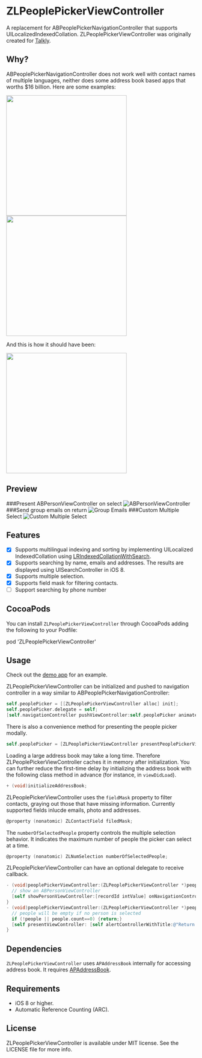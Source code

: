 ZLPeoplePickerViewController
============================
A replacement for ABPeoplePickerNavigationController that supports UILocalized​Indexed​Collation. ZLPeoplePickerViewController was originally created for [Talkly](http://zhxnlai.github.io/#/talkly).

Why?
---
ABPeoplePickerNavigationController does not work well with contact names of multiple languages, neither does some address book based apps that worths $16 billion. Here are some examples:

<img width="320 px" src="Previews/phoneapp.png"/>
<img width="320 px" src="Previews/whatsapp.png"></img>

And this is how it should have been:

<img width="320 px" src="Previews/ourapp.png"></img>

Preview
---
###Present ABPersonViewController on select
![ABPersonViewController](Previews/personVCPreview.gif)
###Send group emails on return
![Group Emails](Previews/emailsPreview.gif)
###Custom Multiple Select
![Custom Multiple Select](Previews/mulSelectPreview.gif)

Features
---
- [x] Supports multilingual indexing and sorting by implementing UILocalized​Indexed​Collation using [LRIndexedCollationWithSearch](https://gist.github.com/305676/c128784d22fcf572d3beded690ce84f85449d7c7).
- [x] Supports searching by name, emails and addresses. The results are displayed using UISearchController in iOS 8.
- [x] Supports multiple selection.
- [x] Supports field mask for filtering contacts.
- [ ] Support searching by phone number

CocoaPods
---
You can install `ZLPeoplePickerViewController` through CocoaPods adding the following to your Podfile:

pod 'ZLPeoplePickerViewController'

Usage
---
Check out the [demo app](https://github.com/zhxnlai/ZLPeoplePickerViewController/tree/master/ZLPeoplePickerViewControllerDemo) for an example.

ZLPeoplePickerViewController can be initialized and pushed to navigation controller in a way similar to ABPeoplePickerNavigationController:
~~~objective-c
self.peoplePicker = [[ZLPeoplePickerViewController alloc] init];
self.peoplePicker.delegate = self;
[self.navigationController pushViewController:self.peoplePicker animated:YES];
~~~

There is also a convenience method for presenting the people picker modally.
~~~objective-c
self.peoplePicker = [ZLPeoplePickerViewController presentPeoplePickerViewControllerForParentViewController:self];
~~~

Loading a large address book may take a long time. Therefore ZLPeoplePickerViewController caches it in memory after initialization. You can further reduce the first-time delay by initializing the address book with the following class method in advance (for instance, in `viewDidLoad`).
~~~objective-c
+ (void)initializeAddressBook;
~~~

ZLPeoplePickerViewController uses the `fieldMask` property to filter contacts, graying out those that have missing information. Currently supported fields inlucde emails, photo and addresses.
~~~objective-c
@property (nonatomic) ZLContactField filedMask;
~~~

The `numberOfSelectedPeople` property controls the multiple selection behavior. It indicates the maximum number of people the picker can select at a time.
~~~objective-c
@property (nonatomic) ZLNumSelection numberOfSelectedPeople;
~~~

ZLPeoplePickerViewController can have an optional delegate to receive callback.
~~~objective-c
- (void)peoplePickerViewController:(ZLPeoplePickerViewController *)peoplePicker didSelectPerson:(NSNumber *)recordId {
  // show an ABPersonViewController
  [self showPersonViewController:[recordId intValue] onNavigationController:peoplePicker.navigationController];
}
- (void)peoplePickerViewController:(ZLPeoplePickerViewController *)peoplePicker didReturnWithSelectedPeople:(NSArray *)people {
  // people will be empty if no person is selected
  if (!people || people.count==0) {return;}
  [self presentViewController: [self alertControllerWithTitle:@"Return with selected people:" Message:[[self firstNameForPeople:people] componentsJoinedByString:@", "]] animated:YES completion:nil];
}
~~~

Dependencies
---
`ZLPeoplePickerViewController` uses `APAddressBook` internally for accessing address book. It requires [APAddressBook](https://github.com/Alterplay/APAddressBook).

Requirements
---
- iOS 8 or higher.
- Automatic Reference Counting (ARC).

License
---
ZLPeoplePickerViewController is available under MIT license. See the LICENSE file for more info.
